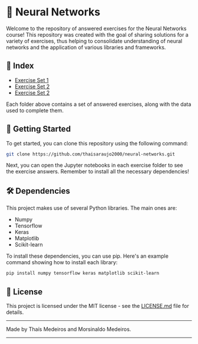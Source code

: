 # 🧠 Neural Networks

Welcome to the repository of answered exercises for the Neural Networks course! This repository was created with the goal of sharing solutions for a variety of exercises, thus helping to consolidate understanding of neural networks and the application of various libraries and frameworks.

## 📝 Index

- [Exercise Set 1](./list_1/)
- [Exercise Set 2](./list_2/)
- [Exercise Set 2](./list_3/)

Each folder above contains a set of answered exercises, along with the data used to complete them.

## 🚀 Getting Started

To get started, you can clone this repository using the following command:

```bash
git clone https://github.com/thaisaraujo2000/neural-networks.git
```

Next, you can open the Jupyter notebooks in each exercise folder to see the exercise answers. Remember to install all the necessary dependencies!

## 🛠️ Dependencies

This project makes use of several Python libraries. The main ones are:

- Numpy
- Tensorflow
- Keras
- Matplotlib
- Scikit-learn

To install these dependencies, you can use pip. Here's an example command showing how to install each library:

```bash
pip install numpy tensorflow keras matplotlib scikit-learn
```

## 📄 License

This project is licensed under the MIT license - see the [LICENSE.md](./LICENSE.md) file for details.

---

Made by Thaís Medeiros and Morsinaldo Medeiros.

---
